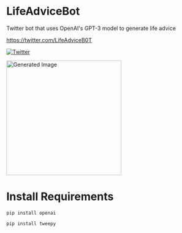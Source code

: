 # LifeAdviceBot
Twitter bot that uses OpenAI's GPT-3 model to generate life advice

https://twitter.com/LifeAdviceB0T

[![Twitter](https://i.imgur.com/2KrZgm6.png)](https://twitter.com/LifeAdviceB0T)

<img src="https://i.imgur.com/D5vMIZo.png" alt="Generated Image" width=300>

# Install Requirements
```
pip install openai

pip install tweepy
```
